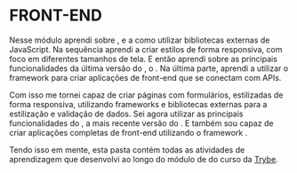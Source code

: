  # FRONT-END

Nesse módulo aprendi sobre ,  e a como utilizar bibliotecas externas de JavaScript. Na sequência aprendi a criar estilos de forma responsiva, com foco em diferentes tamanhos de tela. E então aprendi sobre as principais funcionalidades da última versão do , o . Na última parte, aprendi a utilizar o framework  para criar aplicações de front-end que se conectam com APIs.

Com isso me tornei capaz de criar páginas com formulários, estilizadas de forma responsiva, utilizando frameworks e bibliotecas externas para a estilização e validação de dados. Sei agora utilizar as principais funcionalidades do , a mais recente versão do . E também sou capaz de criar aplicações completas de front-end utilizando o framework .

Tendo isso em mente, esta pasta contém todas as atividades de aprendizagem que desenvolvi ao longo do módulo de  do curso da [Trybe](https://www.betrybe.com/).
